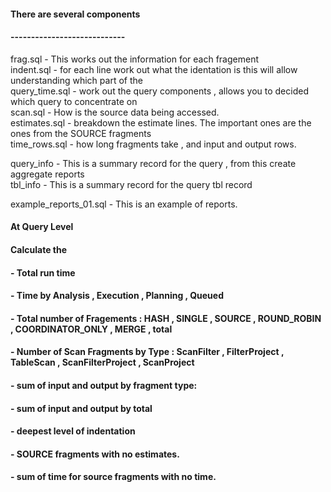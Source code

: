 ####
#### There are several components
#### ----------------------------
frag.sql - This works out the information for each fragement <br />
indent.sql - for each line work out what the identation is this will allow understanding which part of the <br />
query_time.sql - work out the query components , allows you to decided which query to concentrate on <br />
scan.sql - How is the source data being accessed.<br />
estimates.sql - breakdown the estimate lines. The important ones are the ones from the SOURCE fragments<br />
time_rows.sql - how long fragments take , and input and output rows.<br />

query_info - This is a summary record for the query , from this create aggregate reports <br />
tbl_info - This is a summary record for the query tbl record <br />

example_reports_01.sql - This is an example of reports.


#### At Query Level
####
#### Calculate the 
#### - Total run time
#### - Time by  Analysis , Execution , Planning , Queued
#### - Total number of Fragements : HASH , SINGLE , SOURCE , ROUND_ROBIN , COORDINATOR_ONLY , MERGE , total
#### - Number of Scan Fragments by Type : ScanFilter , FilterProject , TableScan , ScanFilterProject , ScanProject
#### - sum of input and output by fragment type: 
#### - sum of input and output by total
#### - deepest level of indentation
#### - SOURCE fragments with no estimates.
#### - sum of time for source fragments with no time.
